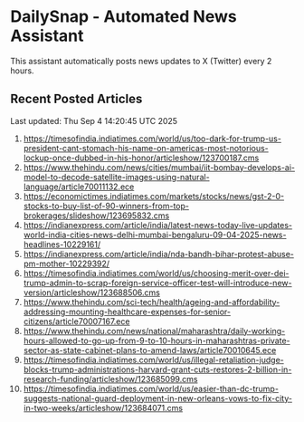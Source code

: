 # DailySnap - Automated News Assistant

This assistant automatically posts news updates to X (Twitter) every 2 hours.

## Recent Posted Articles

Last updated: Thu Sep  4 14:20:45 UTC 2025

1. https://timesofindia.indiatimes.com/world/us/too-dark-for-trump-us-president-cant-stomach-his-name-on-americas-most-notorious-lockup-once-dubbed-in-his-honor/articleshow/123700187.cms
2. https://www.thehindu.com/news/cities/mumbai/iit-bombay-develops-ai-model-to-decode-satellite-images-using-natural-language/article70011132.ece
3. https://economictimes.indiatimes.com/markets/stocks/news/gst-2-0-stocks-to-buy-list-of-90-winners-from-top-brokerages/slideshow/123695832.cms
4. https://indianexpress.com/article/india/latest-news-today-live-updates-world-india-cities-news-delhi-mumbai-bengaluru-09-04-2025-news-headlines-10229161/
5. https://indianexpress.com/article/india/nda-bandh-bihar-protest-abuse-pm-mother-10229392/
6. https://timesofindia.indiatimes.com/world/us/choosing-merit-over-dei-trump-admin-to-scrap-foreign-service-officer-test-will-introduce-new-version/articleshow/123688506.cms
7. https://www.thehindu.com/sci-tech/health/ageing-and-affordability-addressing-mounting-healthcare-expenses-for-senior-citizens/article70007167.ece
8. https://www.thehindu.com/news/national/maharashtra/daily-working-hours-allowed-to-go-up-from-9-to-10-hours-in-maharashtras-private-sector-as-state-cabinet-plans-to-amend-laws/article70010645.ece
9. https://timesofindia.indiatimes.com/world/us/illegal-retaliation-judge-blocks-trump-administrations-harvard-grant-cuts-restores-2-billion-in-research-funding/articleshow/123685099.cms
10. https://timesofindia.indiatimes.com/world/us/easier-than-dc-trump-suggests-national-guard-deployment-in-new-orleans-vows-to-fix-city-in-two-weeks/articleshow/123684071.cms
